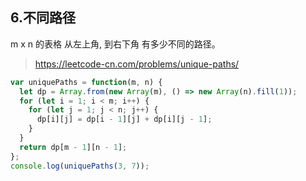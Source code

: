 ## 6.不同路径

m x n 的表格 从左上角, 到右下角 有多少不同的路径。

> https://leetcode-cn.com/problems/unique-paths/

```JavaScript
var uniquePaths = function(m, n) {
  let dp = Array.from(new Array(m), () => new Array(n).fill(1));
  for (let i = 1; i < m; i++) {
    for (let j = 1; j < n; j++) {
      dp[i][j] = dp[i - 1][j] + dp[i][j - 1];
    }
  }
  return dp[m - 1][n - 1];
};
console.log(uniquePaths(3, 7));
```
